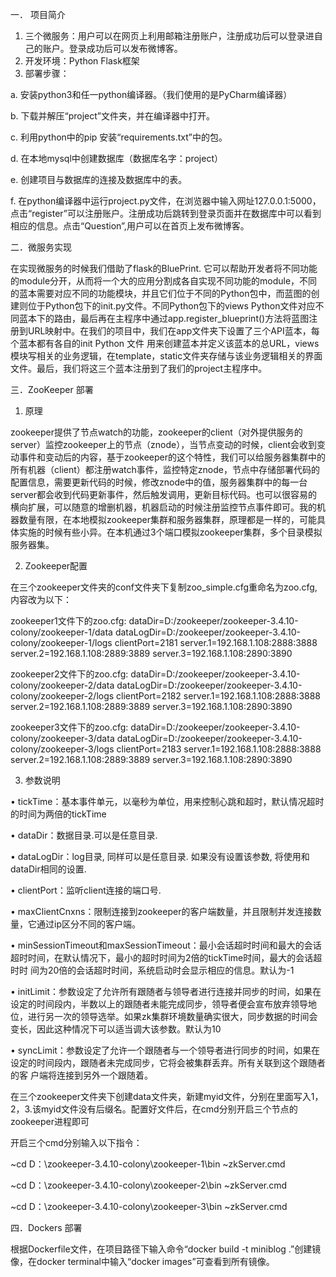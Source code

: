 一．	项目简介
1.	三个微服务：用户可以在网页上利用邮箱注册账户，注册成功后可以登录进自己的账户。登录成功后可以发布微博客。 
2.	开发环境：Python Flask框架  
3. 部署步骤： 

a. 安装python3和任一python编译器。（我们使用的是PyCharm编译器）

b. 下载并解压“project”文件夹，并在编译器中打开。 

c. 利用python中的pip 安装“requirements.txt”中的包。 

d. 在本地mysql中创建数据库（数据库名字：project） 

e. 创建项目与数据库的连接及数据库中的表。 

f. 在python编译器中运行project.py文件，在浏览器中输入网址127.0.0.1:5000，点击“register”可以注册账户。注册成功后跳转到登录页面并在数据库中可以看到相应的信息。点击“Question”,用户可以在首页上发布微博客。

二．微服务实现

在实现微服务的时候我们借助了flask的BluePrint. 它可以帮助开发者将不同功能的module分开，从而将一个大的应用分割成各自实现不同功能的module，不同的蓝本需要对应不同的功能模块，并且它们位于不同的Python包中，而蓝图的创建则位于Python包下的init.py文件。不同Python包下的views Python文件对应不同蓝本下的路由，最后再在主程序中通过app.register_blueprint()方法将蓝图注册到URL映射中。在我们的项目中，我们在app文件夹下设置了三个API蓝本，每个蓝本都有各自的init Python 文件 用来创建蓝本并定义该蓝本的总URL，views模块写相关的业务逻辑，在template，static文件夹存储与该业务逻辑相关的界面文件。最后，我们将这三个蓝本注册到了我们的project主程序中。

三．ZooKeeper 部署
1. 原理

zookeeper提供了节点watch的功能，zookeeper的client（对外提供服务的server）监控zookeeper上的节点（znode），当节点变动的时候，client会收到变动事件和变动后的内容，基于zookeeper的这个特性，我们可以给服务器集群中的所有机器（client）都注册watch事件，监控特定znode，节点中存储部署代码的配置信息，需要更新代码的时候，修改znode中的值，服务器集群中的每一台server都会收到代码更新事件，然后触发调用，更新目标代码。也可以很容易的横向扩展，可以随意的增删机器，机器启动的时候注册监控节点事件即可。我的机器数量有限，在本地模拟zookeeper集群和服务器集群，原理都是一样的，可能具体实施的时候有些小异。在本机通过3个端口模拟zookeeper集群，多个目录模拟服务器集。

2.	Zookeeper配置

在三个zookeeper文件夹的conf文件夹下复制zoo_simple.cfg重命名为zoo.cfg,内容改为以下：

  zookeeper1文件下的zoo.cfg:
  dataDir=D:/zookeeper/zookeeper-3.4.10-colony/zookeeper-1/data
  dataLogDir=D:/zookeeper/zookeeper-3.4.10-colony/zookeeper-1/logs
  clientPort=2181
  server.1=192.168.1.108:2888:3888
  server.2=192.168.1.108:2889:3889
  server.3=192.168.1.108:2890:3890
 
  zookeeper2文件下的zoo.cfg:
  dataDir=D:/zookeeper/zookeeper-3.4.10-colony/zookeeper-2/data
  dataLogDir=D:/zookeeper/zookeeper-3.4.10-colony/zookeeper-2/logs
  clientPort=2182
  server.1=192.168.1.108:2888:3888
  server.2=192.168.1.108:2889:3889
  server.3=192.168.1.108:2890:3890
 
  zookeeper3文件下的zoo.cfg:
  dataDir=D:/zookeeper/zookeeper-3.4.10-colony/zookeeper-3/data
  dataLogDir=D:/zookeeper/zookeeper-3.4.10-colony/zookeeper-3/logs
  clientPort=2183
  server.1=192.168.1.108:2888:3888
  server.2=192.168.1.108:2889:3889
  server.3=192.168.1.108:2890:3890
 
3. 参数说明

 •	tickTime：基本事件单元，以毫秒为单位，用来控制心跳和超时，默认情况超时的时间为两倍的tickTime
 
 •	dataDir：数据目录.可以是任意目录.
 
 •	dataLogDir：log目录, 同样可以是任意目录. 如果没有设置该参数, 将使用和dataDir相同的设置.
 
 •	clientPort：监听client连接的端口号.
 
 •	maxClientCnxns：限制连接到zookeeper的客户端数量，并且限制并发连接数量，它通过ip区分不同的客户端。
 
 •	minSessionTimeout和maxSessionTimeout：最小会话超时时间和最大的会话超时时间，在默认情况下，最小的超时时间为2倍的tickTime时间，最大的会话超时时     间为20倍的会话超时时间，系统启动时会显示相应的信息。默认为-1
 
 •	initLimit：参数设定了允许所有跟随者与领导者进行连接并同步的时间，如果在设定的时间段内，半数以上的跟随者未能完成同步，领导者便会宣布放弃领导地位，进行另一次的领导选举。如果zk集群环境数量确实很大，同步数据的时间会变长，因此这种情况下可以适当调大该参数。默认为10
 
 •	syncLimit：参数设定了允许一个跟随者与一个领导者进行同步的时间，如果在设定的时间段内，跟随者未完成同步，它将会被集群丢弃。所有关联到这个跟随者的客 户端将连接到另外一个跟随着。
 
 在三个zookeeper文件夹下创建data文件夹，新建myid文件，分别在里面写入1，2，3.该myid文件没有后缀名。配置好文件后，在cmd分别开启三个节点的zookeeper进程即可
 
 开启三个cmd分别输入以下指令：

~cd D：\zookeeper-3.4.10-colony\zookeeper-1\bin
~zkServer.cmd

~cd D：\zookeeper-3.4.10-colony\zookeeper-2\bin
~zkServer.cmd

~cd D：\zookeeper-3.4.10-colony\zookeeper-3\bin
~zkServer.cmd
  
四．Dockers 部署

根据Dockerfile文件，在项目路径下输入命令“docker build -t miniblog .”创建镜像，在docker terminal中输入“docker images”可查看到所有镜像。

